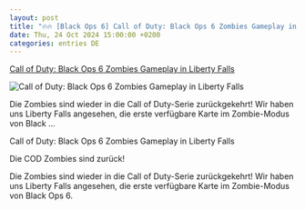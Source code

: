 ```yaml
---
layout: post
title: "🔥🔥 [Black Ops 6] Call of Duty: Black Ops 6 Zombies Gameplay in Liberty Falls"
date: Thu, 24 Oct 2024 15:00:00 +0200
categories: entries DE
---
```

[Call of Duty: Black Ops 6 Zombies Gameplay in Liberty Falls](https://de.ign.com/call-of-duty-2024/144286/video/call-of-duty-black-ops-6-zombies-gameplay-in-liberty-falls)

![Call of Duty: Black Ops 6 Zombies Gameplay in Liberty Falls](https://sm.ign.com/t/ign_de/video/c/call-of-du/call-of-duty-black-ops-6-zombies-gameplay_kj8g.1200.jpg)

Die Zombies sind wieder in die Call of Duty-Serie zurückgekehrt! Wir haben uns Liberty Falls angesehen, die erste verfügbare Karte im Zombie-Modus von Black ...

Call of Duty: Black Ops 6 Zombies Gameplay in Liberty Falls

Die COD Zombies sind zurück!

Die Zombies sind wieder in die Call of Duty-Serie zurückgekehrt! Wir haben uns Liberty Falls angesehen, die erste verfügbare Karte im Zombie-Modus von Black Ops 6.

